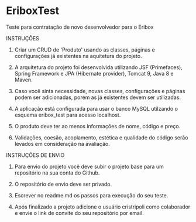 # EriboxTest
Teste para contratação de novo desenvolvedor para o Eribox

INSTRUÇÕES

1. Criar um CRUD de 'Produto' usando as classes, páginas e configurações já existentes na aquitetura do projeto.

2. A arquitetura do projeto foi desenvolvida utilizando JSF (Primefaces), Spring Framework e JPA (Hibernate provider), Tomcat 9, Java 8 e Maven.

3. Caso você sinta necessidade, novas classes, configurações e páginas podem ser adicionadas, porém as já existentes devem ser utilizadas.

4. A aplicação está configurada para usar o banco MySQL utilzando o esquema eribox_test para acesso localhost.

5. O produto deve ter ao menos informações de nome, código e preço. 

6. Validações, coesão, acoplamento, estética e qualidade do código serão levados em consideração na avaliação.



INSTRUÇÕES DE ENVIO

1. Para envio do projeto você deve subir o projeto base para um repositório na sua conta do Github.

2. O repositório de envio deve ser privado.

4. Escrever no readme.md os passos para execução do seu teste.

3. Após finalizado a projeto adicione o usuário cristripoli como colaborador e envie o link de convite do seu repositório por email.
